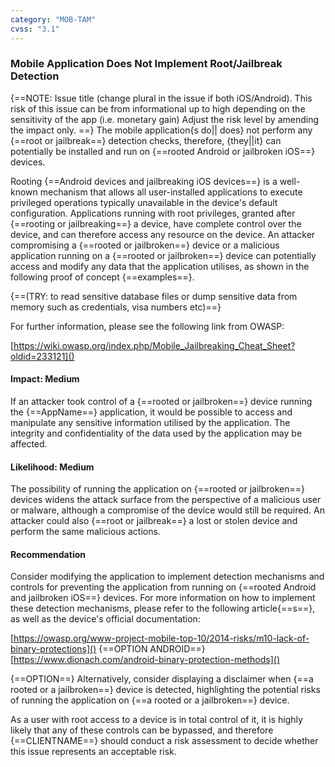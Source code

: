 ```yaml
---
category: "MOB-TAM"
cvss: "3.1"
---
```

### Mobile Application Does Not Implement Root/Jailbreak Detection
{==NOTE: Issue title (change plural in the issue if both iOS/Android). This risk of this issue can be from informational up to high depending on the sensitivity of the app (i.e. monetary gain) Adjust the risk level by amending the impact only. ==}
The mobile application{s do|| does} not perform any {==root or jailbreak==} detection checks, therefore, {they||it} can potentially be installed and run on {==rooted Android or jailbroken iOS==} devices.

Rooting {==Android devices and jailbreaking iOS devices==} is a well-known mechanism that allows all user-installed applications to execute privileged operations typically unavailable in the device's default configuration. Applications running with root privileges, granted after {==rooting or jailbreaking==} a device, have complete control over the device, and can therefore access any resource on the device. An attacker compromising a {==rooted or jailbroken==} device or a malicious application running on a {==rooted or jailbroken==} device can potentially access and modify any data that the application utilises, as shown in the following proof of concept {==examples==}.

{==(TRY: to read sensitive database files or dump sensitive data from memory such as credentials, visa numbers etc)==}

For further information, please see the following link from OWASP:

[https://wiki.owasp.org/index.php/Mobile_Jailbreaking_Cheat_Sheet?oldid=233121]()
#### Impact: Medium
If an attacker took control of a {==rooted or jailbroken==} device running the {==AppName==} application, it would be possible to access and manipulate any sensitive information utilised by the application. The integrity and confidentiality of the data used by the application may be affected.
#### Likelihood: Medium
The possibility of running the application on {==rooted or jailbroken==} devices widens the attack surface from the perspective of a malicious user or malware, although a compromise of the device would still be required. An attacker could also {==root or jailbreak==} a lost or stolen device and perform the same malicious actions.
#### Recommendation
Consider modifying the application to implement detection mechanisms and controls for preventing the application from running on {==rooted Android and jailbroken iOS==} devices. For more information on how to implement these detection mechanisms, please refer to the following article{==s==}, as well as the device's official documentation:

[https://owasp.org/www-project-mobile-top-10/2014-risks/m10-lack-of-binary-protections]()
{==OPTION ANDROID==}[https://www.dionach.com/android-binary-protection-methods]()

{==OPTION==} Alternatively, consider displaying a disclaimer when {==a rooted or a jailbroken==} device is detected, highlighting the potential risks of running the application on {==a rooted or a jailbroken==} device.

As a user with root access to a device is in total control of it, it is highly likely that any of these controls can be bypassed, and therefore {==CLIENTNAME==} should conduct a risk assessment to decide whether this issue represents an acceptable risk.
